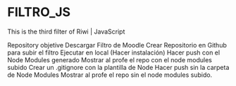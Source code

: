 # FILTRO_JS
This is the third filter of Riwi | JavaScript

Repository objetive
Descargar Filtro de Moodle
Crear Repositorio en Github para subir el filtro
Ejecutar en local (Hacer instalación)
Hacer push con el Node Modules generado
Mostrar al profe el repo con el node modules subido
Crear un .gitignore con la plantilla de Node
Hacer push sin la carpeta de Node Modules
Mostrar al profe el repo sin el node modules subido.
